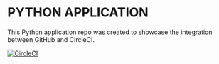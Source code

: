 # PYTHON APPLICATION

This Python application repo was created to showcase the integration between GitHub and CircleCI.

[![CircleCI](https://circleci.com/gh/umarshareef99/python_app.svg?style=svg)](https://circleci.com/gh/umarshareef99/python_app)